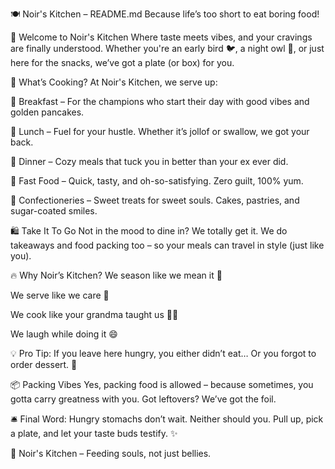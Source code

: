 🍽️ Noir's Kitchen – README.md
Because life’s too short to eat boring food!

🌟 Welcome to Noir's Kitchen
Where taste meets vibes, and your cravings are finally understood. Whether you're an early bird 🐦, a night owl 🦉, or just here for the snacks, we’ve got a plate (or box) for you.

🧾 What’s Cooking?
At Noir's Kitchen, we serve up:

🥞 Breakfast – For the champions who start their day with good vibes and golden pancakes.

🍛 Lunch – Fuel for your hustle. Whether it’s jollof or swallow, we got your back.

🍲 Dinner – Cozy meals that tuck you in better than your ex ever did.

🍔 Fast Food – Quick, tasty, and oh-so-satisfying. Zero guilt, 100% yum.

🍰 Confectioneries – Sweet treats for sweet souls. Cakes, pastries, and sugar-coated smiles.

🛍️ Take It To Go
Not in the mood to dine in?
We totally get it.
We do takeaways and food packing too – so your meals can travel in style (just like you).

🔥 Why Noir’s Kitchen?
We season like we mean it 🧂

We serve like we care 🧤

We cook like your grandma taught us 👵🏽

We laugh while doing it 😄

💡 Pro Tip:
If you leave here hungry, you either didn’t eat…
Or you forgot to order dessert. 🍩

📦 Packing Vibes
Yes, packing food is allowed – because sometimes, you gotta carry greatness with you. Got leftovers? We’ve got the foil.

🛎️ Final Word:
Hungry stomachs don’t wait. Neither should you.
Pull up, pick a plate, and let your taste buds testify. ✨

🍴 Noir's Kitchen – Feeding souls, not just bellies.
